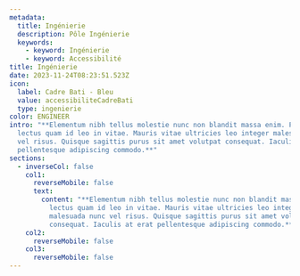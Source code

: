 ```yaml
---
metadata:
  title: Ingénierie
  description: Pôle Ingénierie
  keywords:
    - keyword: Ingénierie
    - keyword: Accessibilité
title: Ingénierie
date: 2023-11-24T08:23:51.523Z
icon:
  label: Cadre Bati - Bleu
  value: accessibiliteCadreBati
  type: ingenierie
color: ENGINEER
intro: "**Elementum nibh tellus molestie nunc non blandit massa enim. Pretium
  lectus quam id leo in vitae. Mauris vitae ultricies leo integer malesuada nunc
  vel risus. Quisque sagittis purus sit amet volutpat consequat. Iaculis at erat
  pellentesque adipiscing commodo.**"
sections:
  - inverseCol: false
    col1:
      reverseMobile: false
      text:
        content: "**Elementum nibh tellus molestie nunc non blandit massa enim. Pretium
          lectus quam id leo in vitae. Mauris vitae ultricies leo integer
          malesuada nunc vel risus. Quisque sagittis purus sit amet volutpat
          consequat. Iaculis at erat pellentesque adipiscing commodo.**"
    col2:
      reverseMobile: false
    col3:
      reverseMobile: false
---
```

